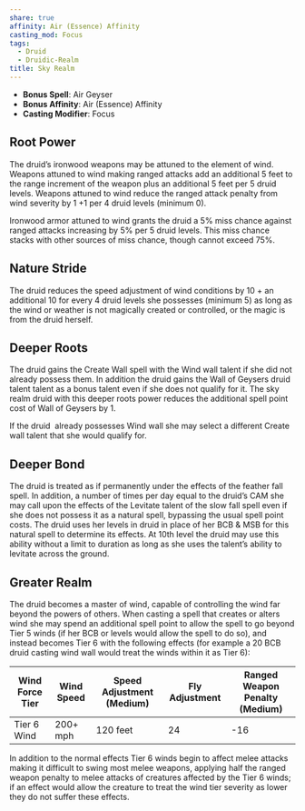 ```yaml
---
share: true
affinity: Air (Essence) Affinity
casting_mod: Focus
tags:
  - Druid
  - Druidic-Realm
title: Sky Realm
---
```

- **Bonus Spell**: Air Geyser
- **Bonus Affinity**: Air (Essence) Affinity
- **Casting Modifier**: Focus
## Root Power
The druid’s ironwood weapons may be attuned to the element of wind. Weapons attuned to wind making ranged attacks add an additional 5 feet to the range increment of the weapon plus an additional 5 feet per 5 druid levels. Weapons attuned to wind reduce the ranged attack penalty from wind severity by 1 +1 per 4 druid levels (minimum 0).

Ironwood armor attuned to wind grants the druid a 5% miss chance against ranged attacks increasing by 5% per 5 druid levels. This miss chance stacks with other sources of miss chance, though cannot exceed 75%.
## Nature Stride
The druid reduces the speed adjustment of wind conditions by 10 + an additional 10 for every 4 druid levels she possesses (minimum 5) as long as the wind or weather is not magically created or controlled, or the magic is from the druid herself.
## Deeper Roots
The druid gains the Create Wall spell with the Wind wall talent if she did not already possess them. In addition the druid gains the Wall of Geysers druid talent talent as a bonus talent even if she does not qualify for it. The sky realm druid with this deeper roots power reduces the additional spell point cost of Wall of Geysers by 1.

If the druid  already possesses Wind wall she may select a different Create wall talent that she would qualify for.
## Deeper Bond
The druid is treated as if permanently under the effects of the feather fall spell. In addition, a number of times per day equal to the druid’s CAM she may call upon the effects of the Levitate talent of the slow fall spell even if she does not possess it as a natural spell, bypassing the usual spell point costs. The druid uses her levels in druid in place of her BCB & MSB for this natural spell to determine its effects. At 10th level the druid may use this ability without a limit to duration as long as she uses the talent’s ability to levitate across the ground.
## Greater Realm
The druid becomes a master of wind, capable of controlling the wind far beyond the powers of others. When casting a spell that creates or alters wind she may spend an additional spell point to allow the spell to go beyond Tier 5 winds (if her BCB or levels would allow the spell to do so), and instead becomes Tier 6 with the following effects (for example a 20 BCB druid casting wind wall would treat the winds within it as Tier 6):

|Wind Force Tier|Wind Speed|Speed Adjustment (Medium)|Fly Adjustment|Ranged Weapon Penalty (Medium)|
|---|---|---|---|---|
|Tier 6 Wind|200+ mph|120 feet|24|-16|

In addition to the normal effects Tier 6 winds begin to affect melee attacks making it difficult to swing most melee weapons, applying half the ranged weapon penalty to melee attacks of creatures affected by the Tier 6 winds; if an effect would allow the creature to treat the wind tier severity as lower they do not suffer these effects.